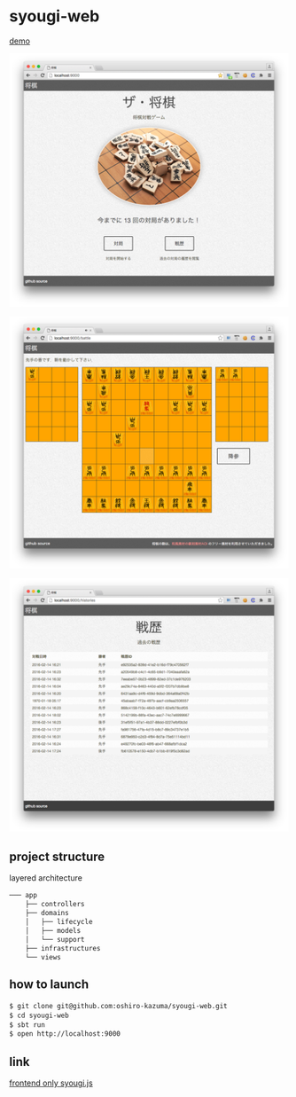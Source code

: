 # syougi-web

[demo](http://takuan.me:9000/)

![screen_shot_top.png](screen_shot_top.png)

![screen_shot_battle.png](screen_shot_battle.png)

![screen_shot_history.png](screen_shot_history.png)

## project structure

layered architecture

```
─── app
    ├── controllers
    ├── domains
    │   ├── lifecycle
    │   ├── models
    │   └── support
    ├── infrastructures
    └── views
```

## how to launch

```bash
$ git clone git@github.com:oshiro-kazuma/syougi-web.git
$ cd syougi-web
$ sbt run
$ open http://localhost:9000
```

## link
[frontend only syougi.js](https://github.com/oshiro-kazuma/syougi.js)
